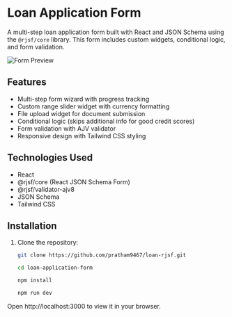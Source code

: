 # Loan Application Form

A multi-step loan application form built with React and JSON Schema using the `@rjsf/core` library. This form includes custom widgets, conditional logic, and form validation.

![Form Preview](https://loan-rjsf.vercel.app/)

## Features

- Multi-step form wizard with progress tracking
- Custom range slider widget with currency formatting
- File upload widget for document submission
- Conditional logic (skips additional info for good credit scores)
- Form validation with AJV validator
- Responsive design with Tailwind CSS styling

## Technologies Used

- React
- @rjsf/core (React JSON Schema Form)
- @rjsf/validator-ajv8
- JSON Schema
- Tailwind CSS

## Installation

1. Clone the repository:
   ```bash
   git clone https://github.com/pratham9467/loan-rjsf.git

   cd loan-application-form

   npm install

   npm run dev

 Open http://localhost:3000 to view it in your browser.
